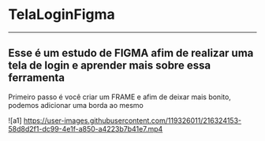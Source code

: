 # TelaLoginFigma
---

Esse é um estudo de FIGMA afim de realizar uma tela de login e aprender mais sobre essa ferramenta
---


Primeiro passo é você criar um FRAME e afim de deixar mais bonito, podemos adicionar uma borda ao mesmo

![a1] https://user-images.githubusercontent.com/119326011/216324153-58d8d2f1-dc99-4e1f-a850-a4223b7b41e7.mp4

